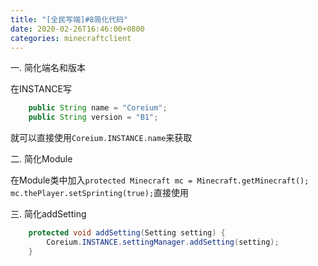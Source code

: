 ```yaml
---
title: "[全民写端]#8简化代码"
date: 2020-02-26T16:46:00+0800
categories: minecraftclient
---
```


一. 简化端名和版本

在INSTANCE写
```java
    public String name = "Coreium";
    public String version = "B1";
```
就可以直接使用`Coreium.INSTANCE.name`来获取

二. 简化Module

在Module类中加入`protected Minecraft mc = Minecraft.getMinecraft();`
`mc.thePlayer.setSprinting(true);`直接使用

三. 简化addSetting
```java
    protected void addSetting(Setting setting) {
        Coreium.INSTANCE.settingManager.addSetting(setting);
    }
```
